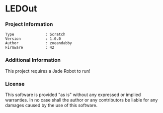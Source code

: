 LEDOut
================



### Project Information
```
Type              : Scratch
Version           : 1.0.0
Author            : zoeandabby
Firmware          : 42
```

### Additional Information
This project requires a Jade Robot to run!

### License
This software is provided "as is" without any expressed or implied warranties.  In no case shall the author or any contributors be liable for any damages caused by the use of this software.

